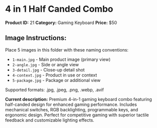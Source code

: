 # 4 in 1 Half Canded Combo

**Product ID:** 21
**Category:** Gaming Keyboard
**Price:** $50

## Image Instructions:
Place 5 images in this folder with these naming conventions:
- `1-main.jpg` - Main product image (primary view)
- `2-angle.jpg` - Side or angle view
- `3-detail.jpg` - Close-up detail shot
- `4-context.jpg` - Product in use or context
- `5-package.jpg` - Package or additional view

Supported formats: .jpg, .jpeg, .png, .webp, .avif

**Current description:**
Premium 4-in-1 gaming keyboard combo featuring half-canded design for
          enhanced gaming performance. Includes mechanical switches, RGB
          backlighting, programmable keys, and ergonomic design. Perfect for
          competitive gaming with superior tactile feedback and customizable
          lighting effects.
